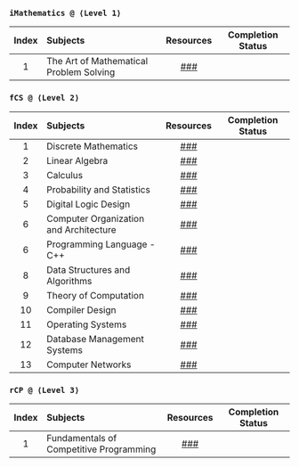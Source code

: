 ### `iMathematics @ ⟨Level 1⟩`
| Index | Subjects | Resources | Completion Status |
| :---: | :--- | :---: | :---: |
| 1 | The Art of Mathematical Problem Solving | [###](https://artofproblemsolving.com/) |  |

### `fCS @ ⟨Level 2⟩`
| Index | Subjects | Resources | Completion Status |
| :---: | :--- | :---: | :---: |
| 1 | Discrete Mathematics | [###](https://www.vitalsource.com/products/discrete-mathematics-and-its-applications-kenneth-rosen-v9781259731709) |  |
| 2 | Linear Algebra | [###](https://www.vitalsource.com/products/linear-algebra-and-its-applications-david-c-lay-steven-r-lay-v9780135851043) |  |
| 3 | Calculus | [###](https://www.vitalsource.com/products/calculus-a-complete-course-robert-a-adams-vcalculusi9780134154367) |  |
| 4 | Probability and Statistics | [###](https://www.vitalsource.com/products/introduction-to-probability-and-statistics-william-mendenhall-robert-j-v9780357044308) |  |
| 5 | Digital Logic Design | [###](https://www.vitalsource.com/products/digital-fundamentals-thomas-l-floyd-v9780133524390) |  |
| 6 | Computer Organization and Architecture | [###](https://www.vitalsource.com/products/computer-organization-and-architecture-william-stallings-v9780135160930) |  |
| 6 | Programming Language - C++ | [###](https://www.vitalsource.com/products/pearson-etext-introduction-to-c-programming-and-y-liang-v9780137454181) |  |
| 8 | Data Structures and Algorithms | [###](https://www.vitalsource.com/products/introduction-to-algorithms-fourth-edition-thomas-h-cormen-charles-e-v9780262367509) |  |
| 9 | Theory of Computation | [###](https://www.vitalsource.com/es/products/introduction-to-automata-theory-languages-and-john-e-hopcroft-v9781292056166) |  |
| 10 | Compiler Design | [###](https://www.vitalsource.com/products/engineering-a-compiler-keith-d-cooper-linda-torczon-v9780128189269) |  |
| 11 | Operating Systems | [###](https://www.vitalsource.com/products/modern-operating-systems-subscription-andrew-s-tanenbaum-herbert-v9780137618934) |  |
| 12 | Database Management Systems | [###](https://www.vitalsource.com/products/fundamentals-of-database-systems-ramez-elmasri-shamkant-b-v9780133971224) |  |
| 13 | Computer Networks | [###](https://www.vitalsource.com/products/computer-networking-james-kurose-keith-ross-v9780135928523) |  |

### `rCP @ ⟨Level 3⟩`
| Index | Subjects | Resources | Completion Status |
| :---: | :--- | :---: | :---: |
| 1 | Fundamentals of Competitive Programming | [###](https://cpbook.net/) |  |
